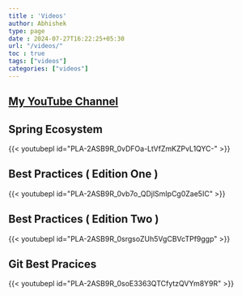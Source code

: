 ```yaml
---
title : 'Videos'
author: Abhishek
type: page
date : 2024-07-27T16:22:25+05:30
url: "/videos/"
toc : true
tags: ["videos"]
categories: ["videos"]
---
```


## [My YouTube Channel](https://www.youtube.com/@abhishekmalvadkar1896)

## Spring Ecosystem

{{< youtubepl id="PLA-2ASB9R_0vDFOa-LtVfZmKZPvL1QYC-" >}}

## Best Practices ( Edition One )

{{< youtubepl id="PLA-2ASB9R_0vb7o_QDjlSmIpCg0Zae5IC" >}}

## Best Practices ( Edition Two )

{{< youtubepl id="PLA-2ASB9R_0srgsoZUh5VgCBVcTPf9ggp" >}}

## Git Best Pracices

{{< youtubepl id="PLA-2ASB9R_0soE3363QTCfytzQVYm8Y9R" >}}